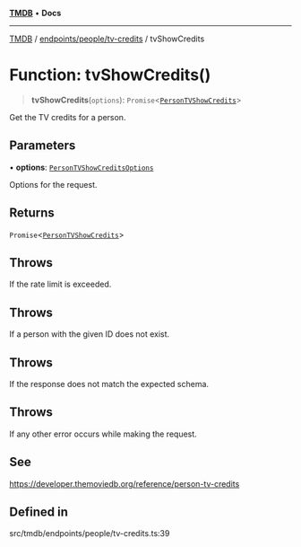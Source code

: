[**TMDB**](../../../../README.md) • **Docs**

***

[TMDB](../../../../README.md) / [endpoints/people/tv-credits](../README.md) / tvShowCredits

# Function: tvShowCredits()

> **tvShowCredits**(`options`): `Promise`\<[`PersonTVShowCredits`](../../../../structs/Schemas/type-aliases/PersonTVShowCredits.md)\>

Get the TV credits for a person.

## Parameters

• **options**: [`PersonTVShowCreditsOptions`](../type-aliases/PersonTVShowCreditsOptions.md)

Options for the request.

## Returns

`Promise`\<[`PersonTVShowCredits`](../../../../structs/Schemas/type-aliases/PersonTVShowCredits.md)\>

## Throws

If the rate limit is exceeded.

## Throws

If a person with the given ID does not exist.

## Throws

If the response does not match the expected schema.

## Throws

If any other error occurs while making the request.

## See

https://developer.themoviedb.org/reference/person-tv-credits

## Defined in

src/tmdb/endpoints/people/tv-credits.ts:39
